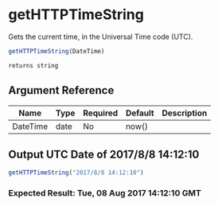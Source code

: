 # getHTTPTimeString

 Gets the current time, in the Universal Time code (UTC).

```javascript
getHTTPTimeString(DateTime)
```

```javascript
returns string
```

## Argument Reference

| Name | Type | Required | Default | Description |
| --- | --- | --- | --- | --- |
| DateTime | date | No | now() |  |

## Output UTC Date of 2017/8/8 14:12:10

```javascript
getHTTPTimeString("2017/8/8 14:12:10")
```

### Expected Result: Tue, 08 Aug 2017 14:12:10 GMT
